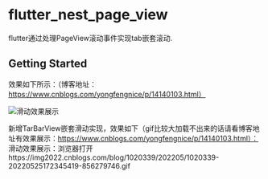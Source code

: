# flutter_nest_page_view

flutter通过处理PageView滚动事件实现tab嵌套滚动.

## Getting Started



效果如下所示：（博客地址：https://www.cnblogs.com/yongfengnice/p/14140103.html）

![滑动效果展示](https://img2020.cnblogs.com/blog/1020339/202012/1020339-20201217091002691-859153011.gif)

新增TarBarView嵌套滑动实现，效果如下（gif比较大加载不出来的话请看博客地址有效果展示：https://www.cnblogs.com/yongfengnice/p/14140103.html）：
滑动效果展示：浏览器打开https://img2022.cnblogs.com/blog/1020339/202205/1020339-20220525172345419-856279746.gif
